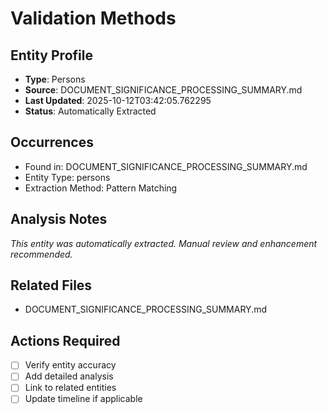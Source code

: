 # Validation Methods

## Entity Profile
- **Type**: Persons
- **Source**: DOCUMENT_SIGNIFICANCE_PROCESSING_SUMMARY.md
- **Last Updated**: 2025-10-12T03:42:05.762295
- **Status**: Automatically Extracted

## Occurrences
- Found in: DOCUMENT_SIGNIFICANCE_PROCESSING_SUMMARY.md
- Entity Type: persons
- Extraction Method: Pattern Matching

## Analysis Notes
*This entity was automatically extracted. Manual review and enhancement recommended.*

## Related Files
- DOCUMENT_SIGNIFICANCE_PROCESSING_SUMMARY.md

## Actions Required
- [ ] Verify entity accuracy
- [ ] Add detailed analysis
- [ ] Link to related entities
- [ ] Update timeline if applicable
